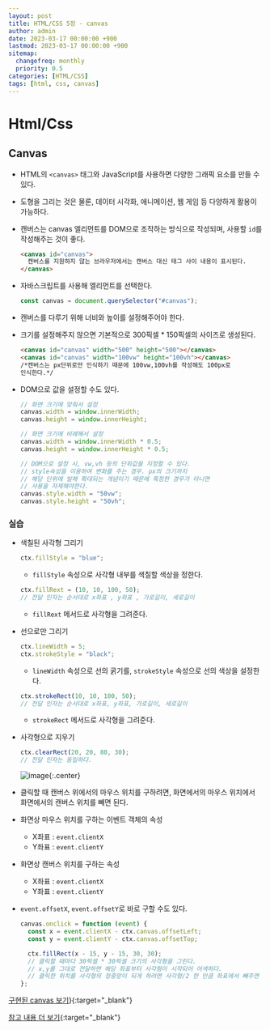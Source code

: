 ```yaml
---
layout: post
title: HTML/CSS 5장 - canvas
author: admin
date: 2023-03-17 00:00:00 +900
lastmod: 2023-03-17 00:00:00 +900
sitemap:
  changefreq: monthly
  priority: 0.5
categories: [HTML/CSS]
tags: [html, css, canvas]
---
```


# Html/Css

## Canvas

- HTML의 `<canvas>` 태그와 JavaScript를 사용하면 다양한 그래픽 요소를 만들 수 있다.
- 도형을 그리는 것은 물론, 데이터 시각화, 애니메이션, 웹 게임 등 다양하게 활용이 가능하다.
- 캔버스는 canvas 엘리먼트를 DOM으로 조작하는 방식으로 작성되며, 사용할 `id`를 작성해주는 것이 좋다.

  ```html
  <canvas id="canvas">
    캔버스를 지원하지 않는 브라우저에서는 캔버스 대신 태그 사이 내용이 표시된다.
  </canvas>
  ```

- 자바스크립트를 사용해 엘리먼트를 선택한다.

  ```js
  const canvas = document.querySelector("#canvas");
  ```

- 캔버스를 다루기 위해 너비와 높이를 설정해주어야 한다.
- 크기를 설정해주지 않으면 기본적으로 300픽셀 \* 150픽셀의 사이즈로 생성된다.

  ```html
  <canvas id="canvas" width="500" height="500"></canvas>
  <canvas id="canvas" width="100vw" height="100vh"></canvas>
  /*캔버스는 px단위로만 인식하기 때문에 100vw,100vh를 작성해도 100px로
  인식한다.*/
  ```

- DOM으로 값을 설정할 수도 있다.

  ```js
  // 화면 크기에 맞춰서 설정
  canvas.width = window.innerWidth;
  canvas.height = window.innerHeight;

  // 화면 크기에 비례해서 설정
  canvas.width = window.innerWidth * 0.5;
  canvas.height = window.innerHeight * 0.5;

  // DOM으로 설정 시, vw,vh 등의 단위값을 지정할 수 있다.
  // style속성을 이용하여 변화를 주는 경우. px의 크기까지
  // 해당 단위에 빌해 확대되는 개념이기 때문에 특정한 경우가 아니면
  // 사용을 자제해야한다.
  canvas.style.width = "50vw";
  canvas.style.height = "50vh";
  ```

### 실습

- 색칠된 사각형 그리기

  ```js
  ctx.fillStyle = "blue";
  ```

  - `fillStyle` 속성으로 사각형 내부를 색칠할 색상을 정한다.

  ```js
  ctx.fillRext = (10, 10, 100, 50);
  // 전달 인자는 순서대로 x좌표 , y좌표 , 가로길이, 세로길이
  ```

  - `fillRext` 메서드로 사각형을 그려준다.

- 선으로만 그리기

  ```js
  ctx.lineWidth = 5;
  ctx.strokeStyle = "black";
  ```

  - `lineWidth` 속성으로 선의 굵기를, `strokeStyle` 속성으로 선의 색상을 설정한다.

  ```js
  ctx.strokeRect(10, 10, 100, 50);
  // 전달 인자는 순서대로 x좌표, y좌표, 가로길이, 세로길이
  ```

  - `strokeRect` 메서드로 사각형을 그려준다.

- 사각형으로 지우기

  ```js
  ctx.clearRect(20, 20, 80, 30);
  // 전달 인자는 동일하다.
  ```

  ![image](https://user-images.githubusercontent.com/118104644/225791707-92536247-226c-4b25-8475-d2de41c3f50e.png){:.center}

- 클릭할 때 캔버스 위에서의 마우스 위치를 구하려면, 화면에서의 마우스 위치에서 화면에서의 캔버스 위치를 빼면 된다.
- 화면상 마우스 위치를 구하는 이벤트 객체의 속성
  - X좌표 : `event.clientX`
  - Y좌표 : `event.clientY`
- 화면상 캔버스 위치를 구하는 속성
  - X좌표 : `event.clientX`
  - Y좌표 : `event.clientY`
- `event.offsetX`, `event.offsetY`로 바로 구할 수도 있다.

  ```js
  canvas.onclick = function (event) {
    const x = event.clientX - ctx.canvas.offsetLeft;
    const y = event.clientY - ctx.canvas.offsetTop;

    ctx.fillRect(x - 15, y - 15, 30, 30);
    // 클릭할 때마다 30픽셀 * 30픽셀 크기의 사각형을 그린다.
    // x,y를 그대로 전달하면 해당 좌표부터 사각형이 시작되어 어색하다.
    // 클릭한 위치를 사각형의 정중앙이 되게 하려면 사각형/2 한 만큼 좌표에서 빼주면 된다.
  };
  ```

[구현된 canvas 보기](https://codesandbox.io/s/sagaghyeonggeurigiibenteu-forked-8zn7o2?from-embed)}{:target="\_blank"}

[참고 내용 더 보기](https://www.w3schools.com/tags/ref_canvas.asp){:target="\_blank"}
